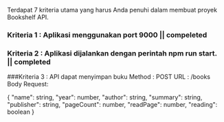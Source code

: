 Terdapat 7 kriteria utama yang harus Anda penuhi dalam membuat proyek Bookshelf API.


### Kriteria 1 : Aplikasi menggunakan port 9000 || compeleted
### Kriteria 2 : Aplikasi dijalankan dengan perintah npm run start. || completed
###Kriteria 3 : API dapat menyimpan buku
Method : POST
URL : /books
Body Request:

{
    "name": string,
    "year": number,
    "author": string,
    "summary": string,
    "publisher": string,
    "pageCount": number,
    "readPage": number,
    "reading": boolean
}
